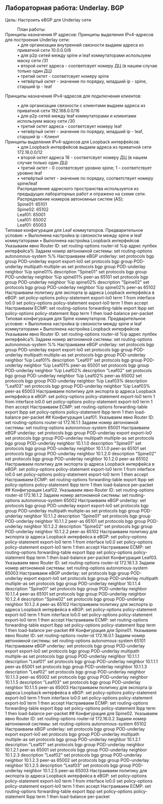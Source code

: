 ## Лабораторная работа: Underlay. BGP
Цель:
Настроить еBGP для Underlay сети
<dd>План работы:</dd>
Принципы назначения IP адресов:
Принципы выделения IPv4-адресов для построения Underlay сети:
<dd>• для организации внутренней связности выдаем адреса из приватной сети 10.0.0.0/8</dd>
<dd>• для p2p сетей между spine и leaf коммутаторами используем маску сети /31</dd>
<dd>• второй октет адреса - соответсвует номеру ДЦ (в нашем случае только один ДЦ)</dd>
<dd>• третий октет - соответсвует номеру spine</dd>
<dd>• четвёртый октет - значение по порядку, младший ip - spine, старший ip - leaf</dd>


Принципы назначения IPv4-адресов для подключения клиентов:
<dd>• для организации связности с клиентами выдаем адреса из приватной
сети 192.168.0.0/16</dd>
<dd>• для p2p сетей между leaf коммутаторами и клиентами используем маску сети /30</dd>
<dd>• третий октет адреса - соответсвует номеру leaf</dd>
<dd>• четвёртый октет - значение по порядку, младший ip - leaf, старший ip - Клиент</dd>
Принципы выделения IPv4-адресов для Loopback интерфейсов:
<dd>• для Loopback интерфейсов выдаем адреса из приватной сети 172.16.0.0/12</dd>
<dd>• второй октет адреса 16 - соответсвует номеру ДЦ (в нашем случае только один ДЦ)</dd>
<dd>• третий октет - 0 соответсвует уровню spine; 1 - соответствует уровню leaf</dd>
<dd>• четвёртый октет - значение по порядку, соответствует номеру spine/leaf</dd>
<dd></dd>

<dd>Распределение адресного пространства используется из предыдущих лабораторных работ
и отражено на схеме сети.</dd>
<dd>Распределение номеров автономных систем (AS):</dd>
<dd>Spine01: 65101</dd>
<dd>Spine02: 65102</dd>
<dd>Leaf01: 65001</dd>
<dd>Leaf01: 65002</dd>
<dd>Leaf01: 65003</dd>
Типовая конфигурация для Leaf коммутаторов.
Предварительное условие:
• Выполнена настройка ip связности между spine и leaf коммутаторами
• Выполнена настройка Loopback интерфейсов
Указываем явно Router ID:
set routing-options router-id %ip адрес лупбек интерфейса%
Задаем номер автономной системы:
set routing-options autonomous-system %%
Настраиваем eBGP underlay:
set protocols bgp group POD-underlay export export-lo0
set protocols bgp group POD-underlay multipath multiple-as
set protocols bgp group POD-underlay neighbor %ip spine01% description "Spine01"
set protocols bgp group POD-underlay neighbor %ip spine01% peer-as 65101
set protocols bgp group POD-underlay neighbor %ip spine02% description "Spine02"
set protocols bgp group POD-underlay neighbor %ip spine02% peer-as 65102
Настраиваем политику для экспорта ip адреса Loopback интерфейса в eBGP:
set policy-options policy-statement export-lo0 term 1 from interface lo0.0
set policy-options policy-statement export-lo0 term 1 then accept
Настраиваем ECMP:
set routing-options forwarding-table export lbpp
set policy-options policy-statement lbpp term 1 then load-balance per-packet
Типовая конфигурация для Spine коммутаторов.
Предварительное условие:
• Выполнена настройка ip связности между spine и leaf коммутаторами
• Выполнена настройка Loopback интерфейсов
Указываем явно Router ID:
set routing-options router-id %ip адрес лупбек интерфейса%
Задаем номер автономной системы:
set routing-options autonomous-system %%
Настраиваем eBGP underlay:
set protocols bgp group POD-underlay export export-lo0
set protocols bgp group POD-underlay multipath multiple-as
set protocols bgp group POD-underlay neighbor %ip Leaf01% description "Leaf01"
set protocols bgp group POD-underlay neighbor %ip Leaf01% peer-as 65001
set protocols bgp group POD-underlay neighbor %ip Leaf02% description "Leaf02"
set protocols bgp group POD-underlay neighbor %ip Leaf02% peer-as 65002
set protocols bgp group POD-underlay neighbor %ip Leaf03% description "Leaf03"
set protocols bgp group POD-underlay neighbor %ip Leaf03% peer-as 65003
Настраиваем политику для экспорта ip адреса Loopback интерфейса в eBGP:
set policy-options policy-statement export-lo0 term 1 from interface lo0.0
set policy-options policy-statement export-lo0 term 1 then accept
Настраиваем ECMP:
set routing-options forwarding-table export lbpp
set policy-options policy-statement lbpp term 1 then load-balance per-packet
## Конфигурация Leaf01.
Указываем явно Router ID:
set routing-options router-id 172.16.1.1
Задаем номер автономной системы:
set routing-options autonomous-system 65001
Настраиваем eBGP underlay:
set protocols bgp group POD-underlay export export-lo0
set protocols bgp group POD-underlay multipath multiple-as
set protocols bgp group POD-underlay neighbor 10.1.1.0 description "Spine01"
set protocols bgp group POD-underlay neighbor 10.1.1.0 peer-as 65101
set protocols bgp group POD-underlay neighbor 10.1.2.0 description "Spine02"
set protocols bgp group POD-underlay neighbor 10.1.2.0 peer-as 65102
Настраиваем политику для экспорта ip адреса Loopback интерфейса в eBGP:
set policy-options policy-statement export-lo0 term 1 from interface lo0.0
set policy-options policy-statement export-lo0 term 1 then accept
Настраиваем ECMP:
set routing-options forwarding-table export lbpp
set policy-options policy-statement lbpp term 1 then load-balance per-packet
## Конфигурация Leaf02.
Указываем явно Router ID:
set routing-options router-id 172.16.1.2
Задаем номер автономной системы:
set routing-options autonomous-system 65002
Настраиваем eBGP underlay:
set protocols bgp group POD-underlay export export-lo0
set protocols bgp group POD-underlay multipath multiple-as
set protocols bgp group POD-underlay neighbor 10.1.1.2 description "Spine01"
set protocols bgp group POD-underlay neighbor 10.1.1.2 peer-as 65101
set protocols bgp group POD-underlay neighbor 10.1.2.2 description "Spine02"
set protocols bgp group POD-underlay neighbor 10.1.2.2 peer-as 65102
Настраиваем политику для экспорта ip адреса Loopback интерфейса в eBGP:
set policy-options policy-statement export-lo0 term 1 from interface lo0.0
set policy-options policy-statement export-lo0 term 1 then accept
Настраиваем ECMP:
set routing-options forwarding-table export lbpp
set policy-options policy-statement lbpp term 1 then load-balance per-packet
Конфигурация Leaf03.
Указываем явно Router ID:
set routing-options router-id 172.16.1.3
Задаем номер автономной системы:
set routing-options autonomous-system 65003
Настраиваем eBGP underlay:
set protocols bgp group POD-underlay export export-lo0
set protocols bgp group POD-underlay multipath multiple-as
set protocols bgp group POD-underlay neighbor 10.1.1.4 description "Spine01"
set protocols bgp group POD-underlay neighbor 10.1.1.4 peer-as 65101
set protocols bgp group POD-underlay neighbor 10.1.2.4 description "Spine02"
set protocols bgp group POD-underlay neighbor 10.1.2.4 peer-as 65102
Настраиваем политику для экспорта ip адреса Loopback интерфейса в eBGP:
set policy-options policy-statement export-lo0 term 1 from interface lo0.0
set policy-options policy-statement export-lo0 term 1 then accept
Настраиваем ECMP:
set routing-options forwarding-table export lbpp
set policy-options policy-statement lbpp term 1 then load-balance per-packet
## Конфигурация для Spine01.
Указываем явно Router ID:
set routing-options router-id 172.16.0.1
Задаем номер автономной системы:
set routing-options autonomous-system 65101
Настраиваем eBGP underlay:
set protocols bgp group POD-underlay export export-lo0
set protocols bgp group POD-underlay multipath multiple-as
set protocols bgp group POD-underlay neighbor 10.1.1.1 description "Leaf01"
set protocols bgp group POD-underlay neighbor 10.1.1.1 peer-as 65001
set protocols bgp group POD-underlay neighbor 10.1.1.3 description "Leaf02"
set protocols bgp group POD-underlay neighbor 10.1.1.3 peer-as 65002
set protocols bgp group POD-underlay neighbor 10.1.1.5 description "Leaf03"
set protocols bgp group POD-underlay neighbor 10.1.1.5 peer-as 65003
Настраиваем политику для экспорта ip адреса Loopback интерфейса в eBGP:
set policy-options policy-statement export-lo0 term 1 from interface lo0.0
set policy-options policy-statement export-lo0 term 1 then accept
Настраиваем ECMP:
set routing-options forwarding-table export lbpp
set policy-options policy-statement lbpp term 1 then load-balance per-packet
## Конфигурация для Spine02.
Указываем явно Router ID:
set routing-options router-id 172.16.0.2
Задаем номер автономной системы:
set routing-options autonomous-system 65102
Настраиваем eBGP underlay:
set protocols bgp group POD-underlay export export-lo0
set protocols bgp group POD-underlay multipath multiple-as
set protocols bgp group POD-underlay neighbor 10.1.2.1 description "Leaf01"
set protocols bgp group POD-underlay neighbor 10.1.2.1 peer-as 65001
set protocols bgp group POD-underlay neighbor 10.1.2.3 description "Leaf02"
set protocols bgp group POD-underlay neighbor 10.1.2.3 peer-as 65002
set protocols bgp group POD-underlay neighbor 10.1.2.5 description "Leaf03"
set protocols bgp group POD-underlay neighbor 10.1.2.5 peer-as 65003
Настраиваем политику для экспорта ip адреса Loopback интерфейса в eBGP:
set policy-options policy-statement export-lo0 term 1 from interface lo0.0
set policy-options policy-statement export-lo0 term 1 then accept
Настраиваем ECMP:
set routing-options forwarding-table export lbpp
set policy-options policy-statement lbpp term 1 then load-balance per-packet
